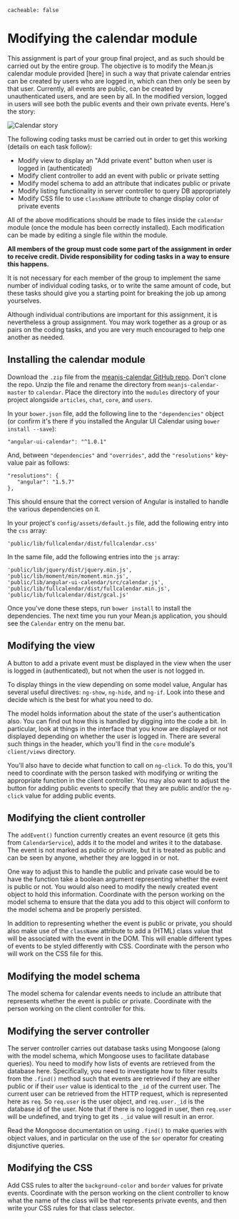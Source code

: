 ```
cacheable: false
```

# Modifying the calendar module

This assignment is part of your group final project, and as such should be carried out by the entire group. The objective is to modify the Mean.js calendar module provided [here] in such a way that private calendar entries can be created by users who are logged in, which can then only be seen by that user. Currently, all events are public, can be created by unauthenticated users, and are seen by all. In the modified version, logged in users will see both the public events and their own private events. Here's the story:

![Calendar story](/~tmullen/images/se/calendar_story.png)

The following coding tasks must be carried out in order to get this working (details on each task follow):

* Modify view to display an "Add private event" button when user is logged in (authenticated)
* Modify client controller to add an event with public or private setting
* Modify model schema to add an attribute that indicates public or private
* Modify listing functionality in server controller to query DB appropriately
* Modify CSS file to use `className` attribute to change display color of private events

All of the above modifications should be made to files inside the `calendar` module (once the module has been correctly installed). Each modification can be made by editing a single file within the module.

**All members of the group must code some part of the assignment in order to receive credit. Divide responsibility for coding tasks in a way to ensure this happens.**

It is not necessary for each member of the group to implement the same number of individual coding tasks, or to write the same amount of code, but these tasks should give you a starting point for breaking the job up among yourselves.

Although individual contributions are important for this assignment, it is nevertheless a group assignment. You may work together as a group or as pairs on the coding tasks, and you are very much encouraged to help one another as needed.

## Installing the calendar module

Download the `.zip` file from the [meanjs-calendar GitHub repo](https://github.com/tonymullen/meanjs-calendar). Don't clone the repo. Unzip the file and rename the directory from `meanjs-calendar-master` to `calendar`. Place the directory into the `modules` directory of your project alongside `articles`, `chat`, `core`, and `users`.

In your `bower.json` file, add the following line to the `"dependencies"` object (or confirm it's there if you installed the Angular UI Calendar using `bower install --save`):

    "angular-ui-calendar": "^1.0.1"

And, between `"dependencies"` and `"overrides"`, add the `"resolutions"` key-value pair as follows:

    "resolutions": {
       "angular": "1.5.7"
    },

This should ensure that the correct version of Angular is installed to handle the various dependencies on it.

In your project's `config/assets/default.js` file, add the following entry into the `css` array:

    'public/lib/fullcalendar/dist/fullcalendar.css'

In the same file, add the following entries into the `js` array:


    'public/lib/jquery/dist/jquery.min.js',
    'public/lib/moment/min/moment.min.js',
    'public/lib/angular-ui-calendar/src/calendar.js',
    'public/lib/fullcalendar/dist/fullcalendar.min.js',
    'public/lib/fullcalendar/dist/gcal.js'

Once you've done these steps, run `bower install` to install the dependencies. The next time you run your Mean.js application, you should see the `Calendar` entry on the menu bar.


## Modifying the view

A button to add a private event must be displayed in the view when the user is logged in (authenticated), but not when the user is not logged in.

To display things in the view depending on some model value, Angular has several useful directives: `ng-show`, `ng-hide`, and `ng-if`. Look into these and decide which is the best for what you need to do.

The model holds information about the state of the user's authentication also. You can find out how this is handled by digging into the code a bit. In particular, look at things in the interface that you know are displayed or not displayed depending on whether the user is logged in. There are several such things in the header, which you'll find in the `core` module's `client/views` directory.

You'll also have to decide what function to call on `ng-click`. To do this, you'll need to coordinate with the person tasked with modifying or writing the appropriate function in the client controller. You may also want to adjust the button for adding public events to specify that they are public and/or the `ng-click` value for adding public events.

## Modifying the client controller

The `addEvent()` function currently creates an event resource (it gets this from `CalendarService`), adds it to the model and writes it to the database. The event is not marked as public or private, but it is treated as public and can be seen by anyone, whether they are logged in or not.

One way to adjust this to handle the public and private case would be to have the function take a boolean argument representing whether the event is public or not. You would also need to modify the newly created event object to hold this information. Coordinate with the person working on the model schema to ensure that the data you add to this object will conform to the model schema and be properly persisted.

In addition to representing whether the event is public or private, you should also make use of the `className` attribute to add a (HTML) class value that will be associated with the event in the DOM. This will enable different types of events to be styled differently with CSS. Coordinate with the person who will work on the CSS file for this.

## Modifying the model schema

The model schema for calendar events needs to include an attribute that represents whether the event is public or private. Coordinate with the person working on the client controller for this.

## Modifying the server controller

The server controller carries out database tasks using Mongoose (along with the model schema, which Mongoose uses to facilitate database queries). You need to modify how lists of events are retrieved from the database here. Specifically, you need to investigate how to filter results from the `.find()` method such that events are retrieved if they are either public or if their `user` value is identical to the `_id` of the current user. The current user can be retrieved from the HTTP request, which is represented here as `req`. So `req.user` is the user object, and `req.user._id` is the database id of the user. Note that if there is no logged in user, then `req.user` will be undefined, and trying to get its `._id` value will result in an error.

Read the Mongoose documentation on using `.find()` to make queries with object values, and in particular on the use of the `$or` operator for creating disjunctive queries.

## Modifying the CSS

Add CSS rules to alter the `background-color` and `border` values for private events. Coordinate with the person working on the client controller to know what the name of the class will be that represents private events, and then write your CSS rules for that class selector.
